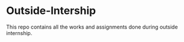 # Outside-Intership
This repo contains all the works and assignments done during outside internship.
